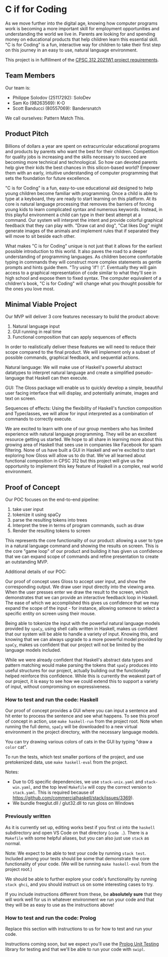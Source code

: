 # C if for Coding
 
As we move further into the digital age, knowing how computer programs work is becoming a more important skill for employment opportunities and understanding the world we live in. Parents are looking for and spending money on educational products that help children learn this essential skill. "C is for Coding" is a fun, interactive way for children to take their first step on this journey in an easy to use, natural language environment.
 
This project is in fulfillment of the [CPSC 312 2021W1 project requirements](https://steven-wolfman.github.io/cpsc-312-website/project.html).
 
## Team Members
 
Our team is:
 
+ Philippe Solodov (25117292): SoloDev
+ Sam Ko (98263569): K-O
+ Scott Banducci (80557069): Bandersnatch
 
We call ourselves: Pattern Match This.
 
## Product Pitch
 
Billions of dollars a year are spent on extracurricular educational programs and products by parents who want the best for their children. Competition for quality jobs is increasing and the skills necessary to succeed are becoming more technical and technological. So how can devoted parents help give their kids the best chances in this silicon-based world? Empower them with an early, intuitive understanding of computer programming that sets the foundation for future excellence.
 
"C is for Coding" is a fun, easy-to-use educational aid designed to help young children become familiar with programming. Once a child is able to type at a keyboard, they are ready to start learning on this platform. At its core is natural language processing that removes the barriers of forcing young kids to learn complicated syntax and numerous keywords. Instead, in this playful environment a child can type in their best attempt at a command. Our system will interpret the intent and provide colorful graphical feedback that they can play with. "Draw cat and dog", "Cat likes Dog" might generate images of the animals and implement rules that if separated they will move to sit beside each other.
 
What makes "C is for Coding" unique is not just that it allows for the earliest possible introduction to this world. It also paves the road to a deeper understanding of programming languages. As children become comfortable typing in commands they will construct more complex statements as gentle prompts and hints guide them. "Try using 'if'! :)". Eventually they will gain access to a graphical representation of code similar to what they'll see in high school and expose them to fixed syntax. The computer equivalent of a children's book, "C is for Coding" will change what you thought possible for the ones you love most.
 
 
## Minimal Viable Project
 
Our MVP will deliver 3 core features necessary to build the product above:
 
1) Natural language input
2) GUI running in real time
3) Functional composition that can apply sequences of effects
 
In order to realistically deliver these features we will need to reduce their scope compared to the final product. We will implement only a subset of possible commands, graphical feedback, and sequential actions.
 
Natural language: We will make use of Haskell's powerful abstract datatypes to interpret natural language and create a simplified pseudo-language that Haskell can then execute.
 
GUI: The Gloss package will enable us to quickly develop a simple, beautiful user facing interface that will display, and potentially animate, images and text on screen.
 
Sequences of effects: Using the flexibility of Haskell's function composition and Typeclasses, we will allow for input interpreted as a combination of commands to correctly execute.
 
We are excited to learn with one of our group members who has limited experience with natural language programming. They will be an excellent resource getting us started. We hope to all share in learning more about this growing area of Haskell that sees use in companies like Facebook for spam filtering. None of us have built a GUI in Haskell and we're excited to start exploring how Gloss will allow us to do that. We've all learned about functional composition in CPSC 312 but this project will give us the opportunity to implement this key feature of Haskell in a complex, real world environment.
 
 
## Proof of Concept
 
Our POC focuses on the end-to-end pipeline:
1. take user input
2. tokenize it using spaCy
3. parse the resulting tokens into trees
4. Interpret the tree in terms of program commands, such as draw
5. Render the resulting tokens to screen
 
This represents the core functionality of our product: allowing a user to type in a natural language command and showing the results on screen. This is the core "game loop" of our product and building it has given us confidence that we can expand scope of commands and refine presentation to create an outstanding MVP.
 
Additional details of our POC:
 
Our proof of concept uses Gloss to accept user input, and show the corresponding output. We draw user input directly into the viewing area. When the user presses enter we draw the result to the screen, which demonstrates that we can provide an interactive feedback loop in Haskell. The ease of which we accomplished this gives us confidence that we may expand the scope of the input - for instance, allowing someone to select a specific entity on screen using their mouse.
 
Being able to tokenize the input with the powerful natural language models provided by `spaCy`, using shell calls written in Haskell, makes us confident that our system will be able to handle a variety of input. Knowing this, and knowing that we can always upgrade to a more powerful model provided by `spaCy`, makes us confident that our project will not be limited by the language models included.
 
While we were already confident that Haskell's abstract data types and pattern matching would make parsing the tokens that `spaCy` produces into useful structures for our project, actually building out the functionality helped reinforce this confidence. While this is currently the weakest part of our project, it is easy to see how we could extend this to support a variety of input, without compromising on expressiveness.
 

### How to test and run the code: Haskell
Our proof of concept provides a GUI where you can input a sentence and hit enter to process the sentence and see what happens. To see this proof of concept in action, use `make haskell-run` from the project root. Note when running the full demo, `spaCy` will be downloaded to a new virtual environment in the project directory, with the necessary language models.

You can try drawing various colors of cats in the GUI by typing "draw a `color` cat".

To run the tests, which test smaller portions of the project, and use pretokenized data, use `make haskell-eval` from the project.

Notes:
- Due to OS specific dependencies, we use `stack-unix.yaml` and `stack-win.yaml`, and the top level `Makefile` will copy the correct version to `stack.yaml`. This is required because of https://github.com/commercialhaskell/stack/issues/3369).
- We bundle freeglut.dll / glut32.dll to run gloss on Windows

### Previously written
As it is currently set up, editing works best if you first `cd` into the `haskell` subdirectory and open VS Code on that directory (`code .`). There is a `Makefile` with some helpful aliases, but you can also just use `stack` as normal.

Note: We expect to be able to test your code by running `stack test`. Included among your tests should be some that demonstrate the core functionality of your code. (We will be running `make haskell-eval` from the project root.)

We should be able to further explore your code's functionality by running `stack ghci`, and you should instruct us on some interesting cases to try.

If you include instructions different from these, be **absolutely sure** that they will work well for us in whatever environment we run your code and that they will be as easy to use as the instructions above!



### How to test and run the code: Prolog

Replace this section with instructions to us for how to test and run your code.

Instructions coming soon, but we expect you'll use the [Prolog Unit Testing](https://www.swi-prolog.org/pldoc/doc_for?object=section(%27packages/plunit.html%27)) library for testing and that we'll be able to run your code with `swipl`.


